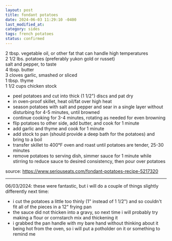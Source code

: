 ```yaml
---
layout: post
title: fondant potatoes
date: 2024-06-03 11:29:10 -0400
last_modified_at: 
category: sides
tags: french potatoes
status: confirmed
---
```


2 tbsp. vegetable oil, or other fat that can handle high temperatures  
2 1/2 lbs. potatoes (preferably yukon gold or russet)  
salt and pepper, to taste  
4 tbsp. butter  
3 cloves garlic, smashed or sliced  
1 tbsp. thyme  
1 1/2 cups chicken stock  
* peel potatoes and cut into thick (1 1/2") discs and pat dry
* in oven-proof skillet, heat oil/fat over high heat
* season potatoes with salt and pepper and sear in a single layer without disturbing
  for 4-5 minutes, until browned
* continue cooking for 3-4 minutes, rotating as needed for even browning
* flip potatoes to other side, add butter, and cook for 1 minute
* add garlic and thyme and cook for 1 minute
* add stock to pan (should provide a deep bath for the potatoes) and bring to a boil
* transfer skillet to 400°F oven and roast until potatoes are tender, 25-30 minutes
* remove potatoes to serving dish, simmer sauce for 1 minute while stirring to
  reduce sauce to desired consistency, then pour over potatoes

source: <https://www.seriouseats.com/fondant-potatoes-recipe-5217320>

---

06/03/2024: these were fantastic, but i will do a couple of things slightly
differently next time:
* i cut the potatoes a little too thinly (1" instead of 1 1/2") and so couldn't fit
  all of the pieces in a 12" frying pan
* the sauce did not thicken into a gravy, so next time i will probably try making a
  flour or cornstarch mix and thickening it
* i grabbed the pan handle with my bare hand without thinking about it being hot
  from the oven, so i will put a potholder on it or something to remind me
